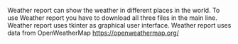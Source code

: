 Weather report can show the weather in different places in the world. To use Weather report you have to download all three files in the main line. 
Weather report uses tkinter as graphical user interface.
Weather report uses data from OpenWeatherMap https://openweathermap.org/
